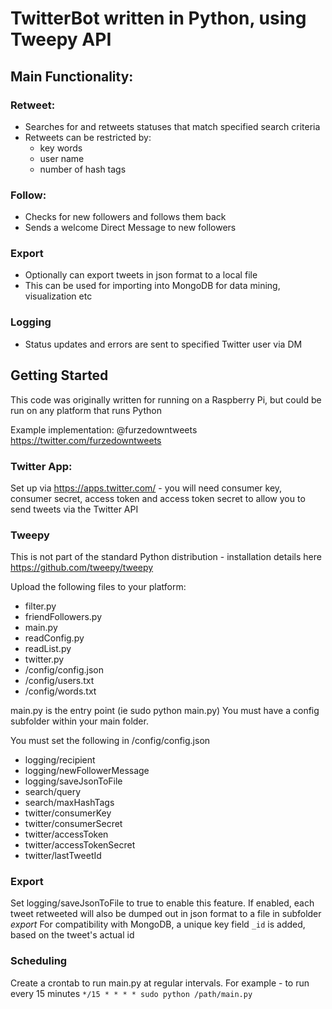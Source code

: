 # TwitterBot written in Python, using Tweepy API

## Main Functionality:

### Retweet:
- Searches for and retweets statuses that match specified search criteria
- Retweets can be restricted by:
  - key words
  - user name
  - number of hash tags

### Follow:
- Checks for new followers and follows them back
- Sends a welcome Direct Message to new followers

### Export
- Optionally can export tweets in json format to a local file
- This can be used for importing into MongoDB for data mining, visualization etc

### Logging
- Status updates and errors are sent to specified Twitter user via DM

## Getting Started

This code was originally written for running on a Raspberry Pi, but could be run on any platform that runs Python

Example implementation: @furzedowntweets https://twitter.com/furzedowntweets

### Twitter App:
Set up via https://apps.twitter.com/ - you will need consumer key, consumer secret, access token and access token secret to allow you to send tweets via the Twitter API

### Tweepy
This is not part of the standard Python distribution - installation details here https://github.com/tweepy/tweepy

Upload the following files to your platform:
- filter.py
- friendFollowers.py
- main.py
- readConfig.py
- readList.py
- twitter.py
- /config/config.json
- /config/users.txt
- /config/words.txt

main.py is the entry point (ie sudo python main.py)
You must have a config subfolder within your main folder.

You must set the following in /config/config.json
- logging/recipient
- logging/newFollowerMessage
- logging/saveJsonToFile
- search/query
- search/maxHashTags
- twitter/consumerKey
- twitter/consumerSecret
- twitter/accessToken
- twitter/accessTokenSecret
- twitter/lastTweetId

### Export
Set logging/saveJsonToFile to true to enable this feature.
If enabled, each tweet retweeted will also be dumped out in json format to a file in subfolder *export*
For compatibility with MongoDB, a unique key field `_id` is added, based on the tweet's actual id

### Scheduling
Create a crontab to run main.py at regular intervals.
For example - to run every 15 minutes
`*/15 * * * * sudo python /path/main.py`
